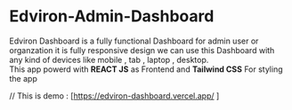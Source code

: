 # Edviron-Admin-Dashboard

Edviron Dashboard is a fully functional Dashboard for admin user or organzation it is fully responsive design we can use this Dashboard with any kind of devices like mobile , tab , laptop , desktop.  
This app powerd with **REACT JS** as Frontend and **Tailwind CSS** For styling the app


// This is demo : [https://edviron-dashboard.vercel.app/ ]
